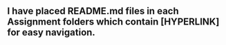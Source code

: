 ## I have placed README.md files in each Assignment folders which contain [HYPERLINK] for easy navigation.